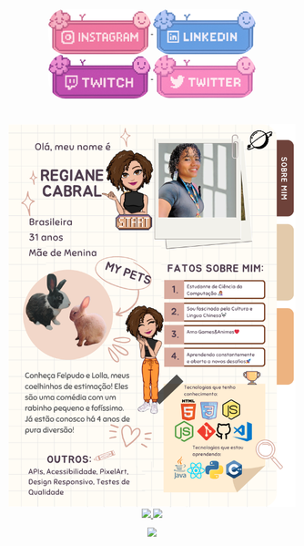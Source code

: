 <p align="center">
  <a href="https://instagram.com/giannycabral" target="_blank">
    <img src="./assets/4.png" alt="Instagram" width="180" style="border-radius: 30px; vertical-align: middle;" />
  </a>
  <a href="https://www.linkedin.com/in/regiane-jesus/" target="_blank">
    <img src="./assets/3.png" alt="Linkedin" width="180" style="border-radius: 30px; vertical-align: middle;" />
  </a>
  <a href="https://www.twitch.tv/giannycabral" target="_blank">
    <img src="./assets/2.png" alt="Twitch" width="180" style="border-radius: 30px; vertical-align: middle;" />
  </a>
  <a href="https://x.com/giannycabral" target="_blank">
    <img src="./assets/1.png" alt="Twitter" width="180" style="border-radius: 30px; vertical-align: middle;" />
  </a>
</p>


<div align="center">

  </br> 
  
![body](./assets/aboutmee.png)
<a href="https://github.com/giannycabral">
  <img height="200em" src="https://github-readme-stats.vercel.app/api?username=giannycabral&show_icons=true&theme=maroongold&include_all_commits=true&count_private=true"/>
  <img height="200em" src="https://github-readme-stats.vercel.app/api/top-langs/?username=giannycabral&layout=compact&langs_count=7&theme=moltack"/>

![](https://komarev.com/ghpvc/?username=giannycabral&color=ff69b4)
